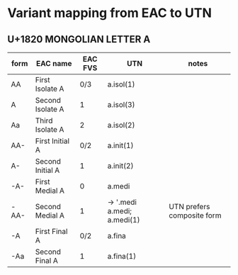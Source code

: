 # Variant mapping from EAC to UTN

## U+1820  MONGOLIAN LETTER A

| form | EAC name | EAC FVS | UTN | notes |
| ---- | -------- | ------- | --- | ----- |
| AA  | First Isolate A | 0/3  | a.isol(1) |
| A | Second Isolate A | 1 | a.isol(3) |
| Aa | Third Isolate A | 2 | a.isol(2) |
| AA- | First Initial A | 0/2 | a.init(1) |
| A- | Second Initial A | 1 | a.init(2) |
| -A- | First Medial A | 0 | a.medi |
| -AA- | Second Medial A | 1 | → '.medi a.medi; a.medi(1) | UTN prefers composite form |
| -A | First Final A | 0/2 | a.fina |
| -Aa | Second Final A | 1 | a.fina(1) |
